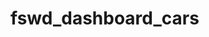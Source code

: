 # fswd_dashboard_cars

<!-- 

- React , Redux Toolkit, Express
- source, documentation, project support files
- open source or third-party code, clearly cite the authors
- sufficient documentation to be run and tested


Repo 1:
- Frontend
- Dashboard
- Components
 - Navbar
 - Heading and Delear Selection
 - Filter Drawer
 - Inverntory Chart with filters
 - Average MSRP Chart with filters
 - History Log table 


Repo 2:
- Backend
- single api with filters
- api serving from csv data
- document API endpoint clearly, specifying the request and response formats

 -->